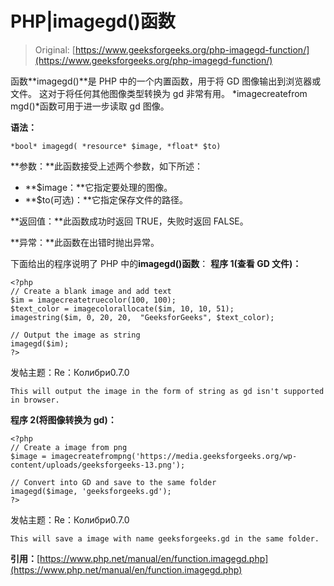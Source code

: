 # PHP|imagegd()函数

> Original: [https://www.geeksforgeeks.org/php-imagegd-function/](https://www.geeksforgeeks.org/php-imagegd-function/)

函数**imagegd()**是 PHP 中的一个内置函数，用于将 GD 图像输出到浏览器或文件。 这对于将任何其他图像类型转换为 gd 非常有用。 *imagecreatefrom mgd()*函数可用于进一步读取 gd 图像。

**语法：**

```
*bool* imagegd( *resource* $image, *float* $to)
```

**参数：**此函数接受上述两个参数，如下所述：

*   **$image：**它指定要处理的图像。
*   **$to(可选)：**它指定保存文件的路径。

**返回值：**此函数成功时返回 TRUE，失败时返回 FALSE。

**异常：**此函数在出错时抛出异常。

下面给出的程序说明了 PHP 中的**imagegd()函数**：
**程序 1(查看 GD 文件)：**

```
<?php
// Create a blank image and add text
$im = imagecreatetruecolor(100, 100);
$text_color = imagecolorallocate($im, 10, 10, 51);
imagestring($im, 0, 20, 20,  "GeeksforGeeks", $text_color);

// Output the image as string
imagegd($im);
?>
```

发帖主题：Re：Колибри0.7.0

```
This will output the image in the form of string as gd isn't supported in browser.
```

**程序 2(将图像转换为 gd)：**

```
<?php
// Create a image from png
$image = imagecreatefrompng('https://media.geeksforgeeks.org/wp-content/uploads/geeksforgeeks-13.png');

// Convert into GD and save to the same folder
imagegd($image, 'geeksforgeeks.gd');
?>
```

发帖主题：Re：Колибри0.7.0

```
This will save a image with name geeksforgeeks.gd in the same folder.
```

**引用：**[https://www.php.net/manual/en/function.imagegd.php](https://www.php.net/manual/en/function.imagegd.php)